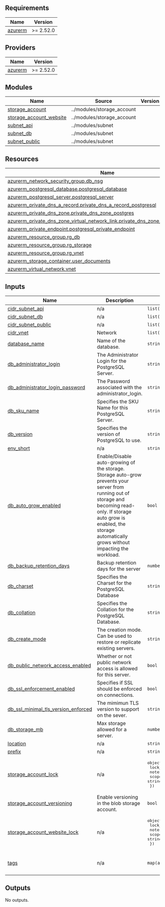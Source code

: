 
<!-- BEGINNING OF PRE-COMMIT-TERRAFORM DOCS HOOK -->
## Requirements

| Name | Version |
|------|---------|
| <a name="requirement_azurerm"></a> [azurerm](#requirement\_azurerm) | >= 2.52.0 |

## Providers

| Name | Version |
|------|---------|
| <a name="provider_azurerm"></a> [azurerm](#provider\_azurerm) | >= 2.52.0 |

## Modules

| Name | Source | Version |
|------|--------|---------|
| <a name="module_storage_account"></a> [storage\_account](#module\_storage\_account) | ../modules/storage_account |  |
| <a name="module_storage_account_website"></a> [storage\_account\_website](#module\_storage\_account\_website) | ../modules/storage_account |  |
| <a name="module_subnet_api"></a> [subnet\_api](#module\_subnet\_api) | ../modules/subnet |  |
| <a name="module_subnet_db"></a> [subnet\_db](#module\_subnet\_db) | ../modules/subnet |  |
| <a name="module_subnet_public"></a> [subnet\_public](#module\_subnet\_public) | ../modules/subnet |  |

## Resources

| Name | Type |
|------|------|
| [azurerm_network_security_group.db_nsg](https://registry.terraform.io/providers/hashicorp/azurerm/latest/docs/resources/network_security_group) | resource |
| [azurerm_postgresql_database.postgresql_database](https://registry.terraform.io/providers/hashicorp/azurerm/latest/docs/resources/postgresql_database) | resource |
| [azurerm_postgresql_server.postgresql_server](https://registry.terraform.io/providers/hashicorp/azurerm/latest/docs/resources/postgresql_server) | resource |
| [azurerm_private_dns_a_record.private_dns_a_record_postgresql](https://registry.terraform.io/providers/hashicorp/azurerm/latest/docs/resources/private_dns_a_record) | resource |
| [azurerm_private_dns_zone.private_dns_zone_postgres](https://registry.terraform.io/providers/hashicorp/azurerm/latest/docs/resources/private_dns_zone) | resource |
| [azurerm_private_dns_zone_virtual_network_link.private_dns_zone_virtual_network_link](https://registry.terraform.io/providers/hashicorp/azurerm/latest/docs/resources/private_dns_zone_virtual_network_link) | resource |
| [azurerm_private_endpoint.postgresql_private_endpoint](https://registry.terraform.io/providers/hashicorp/azurerm/latest/docs/resources/private_endpoint) | resource |
| [azurerm_resource_group.rg_db](https://registry.terraform.io/providers/hashicorp/azurerm/latest/docs/resources/resource_group) | resource |
| [azurerm_resource_group.rg_storage](https://registry.terraform.io/providers/hashicorp/azurerm/latest/docs/resources/resource_group) | resource |
| [azurerm_resource_group.rg_vnet](https://registry.terraform.io/providers/hashicorp/azurerm/latest/docs/resources/resource_group) | resource |
| [azurerm_storage_container.user_documents](https://registry.terraform.io/providers/hashicorp/azurerm/latest/docs/resources/storage_container) | resource |
| [azurerm_virtual_network.vnet](https://registry.terraform.io/providers/hashicorp/azurerm/latest/docs/resources/virtual_network) | resource |

## Inputs

| Name | Description | Type | Default | Required |
|------|-------------|------|---------|:--------:|
| <a name="input_cidr_subnet_api"></a> [cidr\_subnet\_api](#input\_cidr\_subnet\_api) | n/a | `list(string)` | n/a | yes |
| <a name="input_cidr_subnet_db"></a> [cidr\_subnet\_db](#input\_cidr\_subnet\_db) | n/a | `list(string)` | n/a | yes |
| <a name="input_cidr_subnet_public"></a> [cidr\_subnet\_public](#input\_cidr\_subnet\_public) | n/a | `list(string)` | n/a | yes |
| <a name="input_cidr_vnet"></a> [cidr\_vnet](#input\_cidr\_vnet) | Network | `list(string)` | n/a | yes |
| <a name="input_database_name"></a> [database\_name](#input\_database\_name) | Name of the database. | `string` | n/a | yes |
| <a name="input_db_administrator_login"></a> [db\_administrator\_login](#input\_db\_administrator\_login) | The Administrator Login for the PostgreSQL Server. | `string` | n/a | yes |
| <a name="input_db_administrator_login_password"></a> [db\_administrator\_login\_password](#input\_db\_administrator\_login\_password) | The Password associated with the administrator\_login. | `string` | n/a | yes |
| <a name="input_db_sku_name"></a> [db\_sku\_name](#input\_db\_sku\_name) | Specifies the SKU Name for this PostgreSQL Server. | `string` | n/a | yes |
| <a name="input_db_version"></a> [db\_version](#input\_db\_version) | Specifies the version of PostgreSQL to use. | `string` | n/a | yes |
| <a name="input_env_short"></a> [env\_short](#input\_env\_short) | n/a | `string` | n/a | yes |
| <a name="input_db_auto_grow_enabled"></a> [db\_auto\_grow\_enabled](#input\_db\_auto\_grow\_enabled) | Enable/Disable auto-growing of the storage. Storage auto-grow prevents your server from running out of storage and becoming read-only. If storage auto grow is enabled, the storage automatically grows without impacting the workload. | `bool` | `true` | no |
| <a name="input_db_backup_retention_days"></a> [db\_backup\_retention\_days](#input\_db\_backup\_retention\_days) | Backup retention days for the server | `number` | `null` | no |
| <a name="input_db_charset"></a> [db\_charset](#input\_db\_charset) | Specifies the Charset for the PostgreSQL Database | `string` | `"UTF8"` | no |
| <a name="input_db_collation"></a> [db\_collation](#input\_db\_collation) | Specifies the Collation for the PostgreSQL Database. | `string` | `"Italian_Italy.1252"` | no |
| <a name="input_db_create_mode"></a> [db\_create\_mode](#input\_db\_create\_mode) | The creation mode. Can be used to restore or replicate existing servers. | `string` | `"Default"` | no |
| <a name="input_db_public_network_access_enabled"></a> [db\_public\_network\_access\_enabled](#input\_db\_public\_network\_access\_enabled) | Whether or not public network access is allowed for this server. | `bool` | `false` | no |
| <a name="input_db_ssl_enforcement_enabled"></a> [db\_ssl\_enforcement\_enabled](#input\_db\_ssl\_enforcement\_enabled) | Specifies if SSL should be enforced on connections. | `bool` | `true` | no |
| <a name="input_db_ssl_minimal_tls_version_enforced"></a> [db\_ssl\_minimal\_tls\_version\_enforced](#input\_db\_ssl\_minimal\_tls\_version\_enforced) | The mimimun TLS version to support on the sever. | `string` | `"TLS1_2"` | no |
| <a name="input_db_storage_mb"></a> [db\_storage\_mb](#input\_db\_storage\_mb) | Max storage allowed for a server. | `number` | `5120` | no |
| <a name="input_location"></a> [location](#input\_location) | n/a | `string` | `"westeurope"` | no |
| <a name="input_prefix"></a> [prefix](#input\_prefix) | n/a | `string` | `"cgnonboardingportal"` | no |
| <a name="input_storage_account_lock"></a> [storage\_account\_lock](#input\_storage\_account\_lock) | n/a | <pre>object({<br>    lock_level = string<br>    notes      = string<br>    scope      = string<br>  })</pre> | `null` | no |
| <a name="input_storage_account_versioning"></a> [storage\_account\_versioning](#input\_storage\_account\_versioning) | Enable versioning in the blob storage account. | `bool` | `true` | no |
| <a name="input_storage_account_website_lock"></a> [storage\_account\_website\_lock](#input\_storage\_account\_website\_lock) | n/a | <pre>object({<br>    lock_level = string<br>    notes      = string<br>    scope      = string<br>  })</pre> | `null` | no |
| <a name="input_tags"></a> [tags](#input\_tags) | n/a | `map(any)` | <pre>{<br>  "CreatedBy": "Terraform"<br>}</pre> | no |

## Outputs

No outputs.
<!-- END OF PRE-COMMIT-TERRAFORM DOCS HOOK -->
